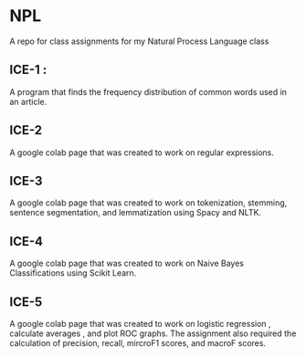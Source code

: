 # NPL
A repo for class assignments for my Natural Process Language class 

## ICE-1 :
A program that finds the frequency distribution of common words used in an article.

## ICE-2
A google colab page that was created to work on regular expressions.

## ICE-3
A google colab page that was created to work on tokenization, stemming, sentence segmentation, and lemmatization using Spacy and NLTK.

## ICE-4
A google colab page that was created to work on Naive Bayes Classifications using Scikit Learn.

## ICE-5
A google colab page that was created to work on logistic regression , calculate averages , and plot ROC graphs. The assignment also required the calculation of precision, recall, mircroF1 scores, and macroF scores.
